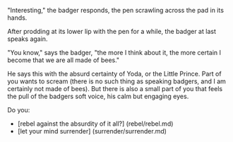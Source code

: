 "Interesting," the badger responds, the pen scrawling across the
pad in its hands.

After prodding at its lower lip with the pen for a while, the badger
at last speaks again.

"You know," says the badger, "the more I think about it, the more certain
I become that we are all made of bees."

He says this with the absurd certainty of Yoda, or the Little Prince. Part of
you wants to scream (there is no such thing as speaking badgers, and I am
certainly not made of bees). But there is also a small part of you that feels
the pull of the badgers soft voice, his calm but engaging eyes.

Do you:
* [rebel against the absurdity of it all?] (rebel/rebel.md)
* [let your mind surrender] (surrender/surrender.md)